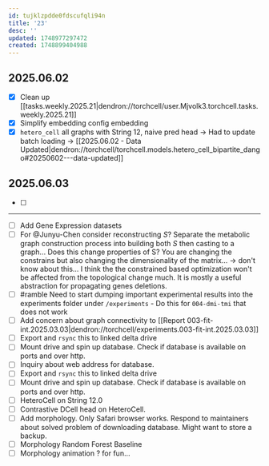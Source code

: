 ```yaml
---
id: tujklzpdde0fdscufqli94n
title: '23'
desc: ''
updated: 1748977297472
created: 1748899404988
---
```

## 2025.06.02

- [x] Clean up [[tasks.weekly.2025.21|dendron://torchcell/user.Mjvolk3.torchcell.tasks.weekly.2025.21]]
- [x] Simplify embedding config embedding
- [x] `hetero_cell` all graphs with String 12, naive pred head → Had to update batch loading → [[2025.06.02 - Data Updated|dendron://torchcell/torchcell.models.hetero_cell_bipartite_dango#20250602---data-updated]]

## 2025.06.03

- [ ]



***

- [ ] Add Gene Expression datasets
- [ ] For @Junyu-Chen consider reconstructing $S$? Separate the metabolic graph construction process into building both $S$ then casting to a graph... Does this change properties of S? You are changing the constrains but also changing the dimensionality of the matrix... → don't know about this... I think the the constrained based optimization won't be affected from the topological change much. It is mostly a useful abstraction for propagating genes deletions.
- [ ] #ramble Need to start dumping important experimental results into the experiments folder under `/experiments` - Do this for `004-dmi-tmi` that does not work
- [ ] Add concern about graph connectivity to [[Report 003-fit-int.2025.03.03|dendron://torchcell/experiments.003-fit-int.2025.03.03]]
- [ ] Export and `rsync` this to linked delta drive
- [ ] Mount drive and spin up database. Check if database is available on ports and over http.
- [ ] Inquiry about web address for database.
- [ ] Export and `rsync` this to linked delta drive
- [ ] Mount drive and spin up database. Check if database is available on ports and over http.
- [ ] HeteroCell on String 12.0
- [ ] Contrastive DCell head on HeteroCell.
- [ ] Add morphology. Only Safari browser works. Respond to maintainers about solved problem of downloading database. Might want to store a backup.
- [ ] Morphology Random Forest Baseline
- [ ] Morphology animation ? for fun...
